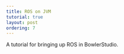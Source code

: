 ```yaml
---
title: ROS on JVM
tutorial: true
layout: post
ordering: 7
---
```


A tutorial for bringing up ROS in BowlerStudio.